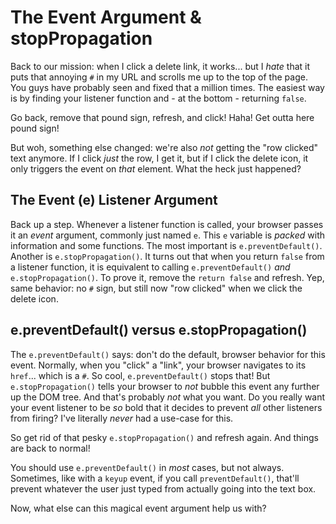 # The Event Argument & stopPropagation

Back to our mission: when I click a delete link, it works... but I *hate* that it
puts that annoying `#` in my URL and scrolls me up to the top of the page. You
guys have probably seen and fixed that a million times. The easiest way is by finding
your listener function and - at the bottom - returning `false`.

Go back, remove that pound sign, refresh, and click! Haha! Get outta here pound sign!

But woh, something else changed: we're also *not* getting the "row clicked" text
anymore. If I click *just* the row, I get it, but if I click the delete icon, it
only triggers the event on *that* element. What the heck just happened?

## The Event (e) Listener Argument

Back up a step. Whenever a listener function is called, your browser passes it an
*event* argument, commonly just named `e`. This `e` variable is *packed* with information
and some functions. The most important is `e.preventDefault()`. Another is
`e.stopPropagation()`. It turns out that when you return `false` from a listener
function, it is equivalent to calling `e.preventDefault()` *and* `e.stopPropagation()`.
To prove it, remove the `return false` and refresh. Yep, same behavior: no `#` sign,
but still now "row clicked" when we click the delete icon.

## e.preventDefault() versus e.stopPropagation()

The `e.preventDefault()` says: don't do the default, browser behavior for this event.
Normally, when you "click" a "link", your browser navigates to its `href`... which
is a `#`. So cool, `e.preventDefault()` stops that! But `e.stopPropagation()` tells
your browser to *not* bubble this event any further up the DOM tree. And that's probably
*not* what you want. Do you really want your event listener to be *so* bold that
it decides to prevent *all* other listeners from firing? I've literally *never* 
had a use-case for this.

So get rid of that pesky `e.stopPropagation()` and refresh again. And things are
back to normal!

You should use `e.preventDefault()` in *most* cases, but not always. Sometimes,
like with a `keyup` event, if you call `preventDefault()`, that'll prevent whatever
the user just typed from actually going into the text box.

Now, what else can this magical event argument help us with?
